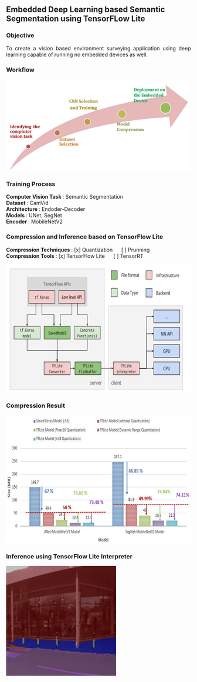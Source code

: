 
## Embedded Deep Learning based Semantic Segmentation using TensorFLow Lite

### Objective 
<p align="justify">
 To create a vision based environment surveying application using deep learning capable of running no embedded devices as well. </p>
  
### Workflow
<img src="https://github.com/ayadav10491/Portfolio/blob/master/images/workflow.JPG?raw=true" width="500" height="250"> 

### Training Process

<b> Computer Vision Task </b> : Semantic Segmentation <br> 
<b> Dataset </b> : CamVid <br> 
<b> Architecture </b>: Endoder-Decoder <br> 
<b> Models </b> : UNet, SegNet <br> 
<b> Encoder  </b> : MobileNetV2 <br> 

### Compression and Inference based on TensorFlow Lite

<b> Compression Techniques  </b> : [x] Quantization     &nbsp;&nbsp;&nbsp;&nbsp;  [ ] Prunning  <br>
<b> Compression Tools  </b> :   [x] TensorFlow Lite &nbsp;&nbsp;&nbsp;&nbsp;      [ ] TensorRT

<img src="https://github.com/ayadav10491/Portfolio/blob/master/images/comp_and_inf.png?raw=true" width="550" height="350"> 

### Compression Result

<img src="https://github.com/ayadav10491/Portfolio/blob/master/images/model_size.jpg?raw=true" width="550" height="350"> 


### Inference using TensorFlow Lite Interpreter

<img src="https://github.com/ayadav10491/Portfolio/blob/master/images/camvid.gif?raw=true" width="300" height="300">
